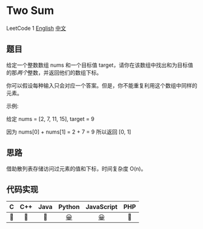 # Two Sum
LeetCode 1 [English](https://leetcode.com/problems/two-sum/) [中文](https://leetcode-cn.com/problems/two-sum/)

## 题目
给定一个整数数组 nums 和一个目标值 target，请你在该数组中找出和为目标值的那*两个*整数，并返回他们的数组下标。

你可以假设每种输入只会对应一个答案。但是，你不能重复利用这个数组中同样的元素。

示例:

给定 nums = [2, 7, 11, 15], target = 9

因为 nums[0] + nums[1] = 2 + 7 = 9
所以返回 [0, 1]

## 思路
借助散列表存储访问过元素的值和下标，时间复杂度 O(n)。

## 代码实现
| C | C++ | Java | Python | JavaScript | PHP |
| :--: | :--: | :--: | :--: | :---: | :---: |
| 🤔 | 🤔 | 🤔 | [😀](TwoSum.py) | [😀](TwoSum.js) | 🤔 |
